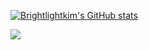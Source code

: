
[![Brightlightkim's GitHub stats](https://github-readme-stats.vercel.app/api?username=brightlightkim&hide=stars,issues,contribs,prs&count_private=true&theme=gruvbox_light)](https://github.com/brightlightkim/github-readme-stats)

<a href="https://github.com/brightlightkim/github-readme-stats">
  <img align="center" src="https://github-readme-stats.vercel.app/api?username=brightlightkim&hide=stars,issues,contribs,prs&count_private=true&theme=gruvbox_light" />
</a>

<!--
**brightlightkim/brightlightkim** is a ✨ _special_ ✨ repository because its `README.md` (this file) appears on your GitHub profile.

Here are some ideas to get you started:

- 🔭 I’m currently working on ...
- 🌱 I’m currently learning ...
- 👯 I’m looking to collaborate on ...
- 🤔 I’m looking for help with ...
- 💬 Ask me about ...
- 📫 How to reach me: ...
- 😄 Pronouns: ...
- ⚡ Fun fact: ...
-->
